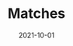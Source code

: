 ---
title: "Matches"
link: "https://www.youtube.com/watch?v=2chQKSGowjg"
type: link
description: "Simple but clever stop motion animation."
date: 2021-10-01
---